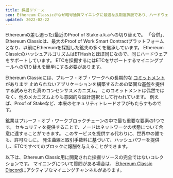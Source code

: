 ```yaml
---
title: 採掘リソース
seo: Ethereum Classicがなぜ暗号通貨マイニングに最適な長期選択肢であり、ハードウェア、ソフトウェア、マイニングプールをカバーするリソースの集まりです。
updated: 2022-02-22
---
```


Ethereumの差し迫った/最近のProof of Stake a.k.aへの切り替えで。 「合併」、Ethereum Classicは、最大のProof of Work Smart Contractプラットフォームとなり、以前にEthereumを採掘した鉱夫の多くを継承しています。 Ethereum ClassicのハッシュアルゴリズムはETHashとほぼ同じなので、同じハードウェアをサポートしています。 ETCを採掘するにはETCをサポートするマイニングプールへの切り替えを簡単にする必要があります。

Ethereum Classicには、プルーフ・オブ・ワークへの長期的な [コミットメント](/why-classic/proof-of-work) があります 止められないアプリケーションを構築するための堅固な基盤を提供する試みられた真のコンセンサスメカニズム。 このコミットメントは偶然ではなく、他のメカニズムよりも意図的な設計選択として行われています。 例えば、Proof of Stakeなど、本来のセキュリティトレードオフがもたらすものです。

鉱業はプルーフ・オブ・ワークブロックチェーンの中で最も重要な要素の1つです。 セキュリティを提供することで、ノードはネットワークの状態について合意に達することができます。 このサービスを提供する代わりに、世界中の誰でも、許可なしに。 発生曲線と取引手数料に基づいて、ハッシュパワーを提供し、ETCですべてのブロックに報酬を与えることができます。

以下は、Ethereum Classic用に開発された採掘リソースの完全ではないコレクションです。 マイニングについて質問がある場合は、 [Ethereum Classic Discord](/community/channels)にアクティブなマイニングチャンネルがあります。
